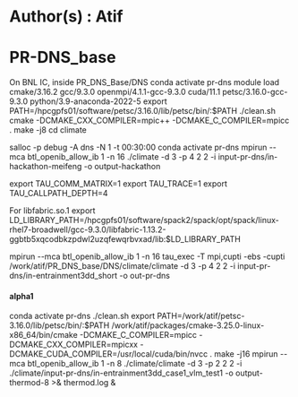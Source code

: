 # Author(s) : Atif
# PR-DNS_base

On BNL IC, inside PR_DNS_Base/DNS
conda activate pr-dns
module load cmake/3.16.2 gcc/9.3.0 openmpi/4.1.1-gcc-9.3.0 cuda/11.1 petsc/3.16.0-gcc-9.3.0 python/3.9-anaconda-2022-5
export PATH=/hpcgpfs01/software/petsc/3.16.0/lib/petsc/bin/:$PATH
./clean.sh
cmake -DCMAKE_CXX_COMPILER=mpic++ -DCMAKE_C_COMPILER=mpicc .
make -j8
cd climate

salloc -p debug -A dns -N 1 -t 00:30:00
conda activate pr-dns
mpirun --mca btl_openib_allow_ib 1 -n 16 ./climate -d 3 -p 4 2 2 -i input-pr-dns/in-hackathon-meifeng -o output-hackathon

export TAU_COMM_MATRIX=1
export TAU_TRACE=1
export TAU_CALLPATH_DEPTH=4

For libfabric.so.1
export LD_LIBRARY_PATH=/hpcgpfs01/software/spack2/spack/opt/spack/linux-rhel7-broadwell/gcc-9.3.0/libfabric-1.13.2-ggbtb5xqcodbkzpdwl2uzqfewqrbvxad/lib:$LD_LIBRARY_PATH

mpirun --mca btl_openib_allow_ib 1 -n 16 tau_exec -T mpi,cupti -ebs -cupti /work/atif/PR_DNS_base/DNS/climate/climate -d 3 -p 4 2 2 -i input-pr-dns/in-entrainment3dd_short -o out-pr-dns





#### alpha1
conda activate pr-dns
./clean.sh
export PATH=/work/atif/petsc-3.16.0/lib/petsc/bin/:$PATH
/work/atif/packages/cmake-3.25.0-linux-x86_64/bin/cmake -DCMAKE_C_COMPILER=mpicc -DCMAKE_CXX_COMPILER=mpicxx -DCMAKE_CUDA_COMPILER=/usr/local/cuda/bin/nvcc .
make -j16
mpirun --mca btl_openib_allow_ib 1 -n 8 ./climate/climate -d 3 -p 2 2 2 -i ./climate/input-pr-dns/in-entrainment3dd_case1_vlm_test1 -o output-thermod-8 >& thermod.log &
